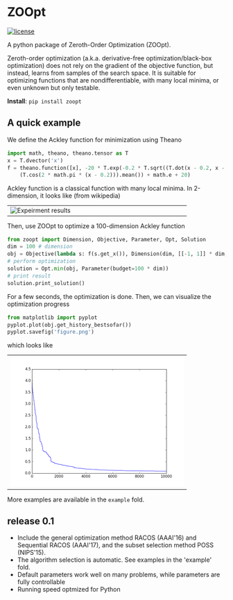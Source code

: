 # ZOOpt
[![license](https://img.shields.io/github/license/mashape/apistatus.svg?maxAge=2592000)](https://github.com/eyounx/ZOOpt/blob/master/LICENSE.txt)

A python package of Zeroth-Order Optimization (ZOOpt). 

Zeroth-order optimization (a.k.a. derivative-free optimization/black-box optimization) does not rely on the gradient of the objective function, but instead, learns from samples of the search space. It is suitable for optimizing functions that are nondifferentiable, with many local minima, or even unknown but only testable.

**Install**: `pip install zoopt`

## A quick example
We define the Ackley function for minimization using Theano
```python
import math, theano, theano.tensor as T
x = T.dvector('x')
f = theano.function([x], -20 * T.exp(-0.2 * T.sqrt((T.dot(x - 0.2, x - 0.2)).mean())) - T.exp(
    (T.cos(2 * math.pi * (x - 0.2))).mean()) + math.e + 20)
```
Ackley function is a classical function with many local minima. In 2-dimension, it looks like (from wikipedia)
<table border=0><tr><td width="400px"><img src="https://upload.wikimedia.org/wikipedia/commons/thumb/9/98/Ackley%27s_function.pdf/page1-400px-Ackley%27s_function.pdf.jpg" alt="Expeirment results"/></td></tr></table>

Then, use ZOOpt to optimize a 100-dimension Ackley function
```python
from zoopt import Dimension, Objective, Parameter, Opt, Solution
dim = 100 # dimension
obj = Objective(lambda s: f(s.get_x()), Dimension(dim, [[-1, 1]] * dim, [True] * dim)) # setup objective
# perform optimization
solution = Opt.min(obj, Parameter(budget=100 * dim))
# print result
solution.print_solution()
```
For a few seconds, the optimization is done. Then, we can visualize the optimization progress
```python
from matplotlib import pyplot
pyplot.plot(obj.get_history_bestsofar())
pyplot.savefig('figure.png')
```
which looks like
<table border=0><tr><td width="400px"><img src="https://github.com/eyounx/TMP/blob/master/ZOO/figure.png?raw=true" alt="Expeirment results"/></td></tr></table>

More examples are available in the `example` fold.

## release 0.1
- Include the general optimization method RACOS (AAAI'16) and Sequential RACOS (AAAI'17), and the subset selection method POSS (NIPS'15).
- The algorithm selection is automatic. See examples in the 'example' fold.
- Default parameters work well on many problems, while parameters are fully controllable
- Running speed optmized for Python
